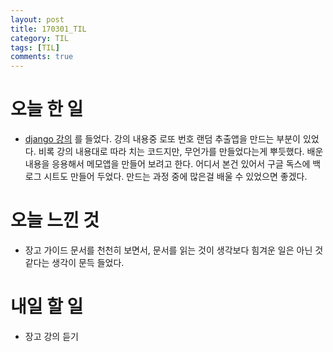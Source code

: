 ```yaml
---
layout: post
title: 170301_TIL
category: TIL
tags: [TIL]
comments: true
---
```

# 오늘 한 일
- [django 강의](https://www.inflearn.com/course/django-%ED%8C%8C%EC%9D%B4%EC%8D%AC-%EC%9E%A5%EA%B3%A0-%EA%B0%95%EC%A2%8C/) 를 들었다. 강의 내용중 로또 번호 랜덤 추출앱을 만드는 부분이 있었다. 비록 강의 내용대로 따라 치는 코드지만, 무언가를 만들었다는게 뿌듯했다. 배운 내용을 응용해서 메모앱을 만들어 보려고 한다. 어디서 본건 있어서 구글 독스에 백로그 시트도 만들어 두었다. 만드는 과정 중에 많은걸 배울 수 있었으면 좋겠다.

# 오늘 느낀 것
- 장고 가이드 문서를 천천히 보면서, 문서를 읽는 것이 생각보다 힘겨운 일은 아닌 것 같다는 생각이 문득 들었다.

# 내일 할 일
- 장고 강의 듣기
